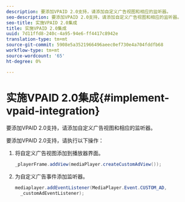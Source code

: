 ```yaml
---
description: 要添加VPAID 2.0支持，请添加自定义广告视图和相应的监听器。
seo-description: 要添加VPAID 2.0支持，请添加自定义广告视图和相应的监听器。
seo-title: 实施VPAID 2.0集成
title: 实施VPAID 2.0集成
uuid: 7d11ffd8-240c-4a95-94e6-ff4417c8942e
translation-type: tm+mt
source-git-commit: 5908e5a3521966496aeec0ef730e4a704fddfb68
workflow-type: tm+mt
source-wordcount: '65'
ht-degree: 0%

---
```



# 实施VPAID 2.0集成{#implement-vpaid-integration}

要添加VPAID 2.0支持，请添加自定义广告视图和相应的监听器。

要添加VPAID 2.0支持，请执行以下操作：

1. 将自定义广告视图添加到播放器界面。

   ```java
   _playerFrame.addView(mediaPlayer.createCustomAdView());
   ```

1. 为自定义广告事件添加监听器。

   ```java
   mediaplayer.addEventListener(MediaPlayer.Event.CUSTOM_AD,  
     _customAdEventListener);
   ```

